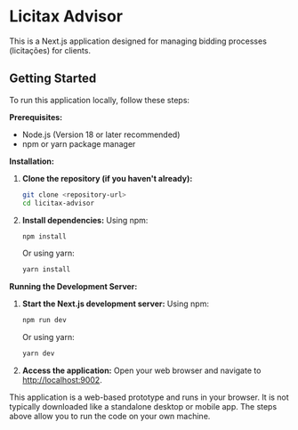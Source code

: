 # Licitax Advisor

This is a Next.js application designed for managing bidding processes (licitações) for clients.

## Getting Started

To run this application locally, follow these steps:

**Prerequisites:**

*   Node.js (Version 18 or later recommended)
*   npm or yarn package manager

**Installation:**

1.  **Clone the repository (if you haven't already):**
    ```bash
    git clone <repository-url>
    cd licitax-advisor
    ```
2.  **Install dependencies:**
    Using npm:
    ```bash
    npm install
    ```
    Or using yarn:
    ```bash
    yarn install
    ```

**Running the Development Server:**

1.  **Start the Next.js development server:**
    Using npm:
    ```bash
    npm run dev
    ```
    Or using yarn:
    ```bash
    yarn dev
    ```
2.  **Access the application:**
    Open your web browser and navigate to [http://localhost:9002](http://localhost:9002).

This application is a web-based prototype and runs in your browser. It is not typically downloaded like a standalone desktop or mobile app. The steps above allow you to run the code on your own machine.
